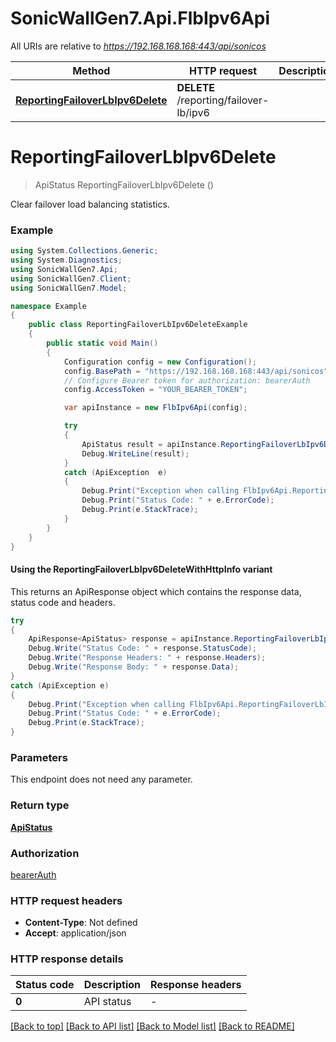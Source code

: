 # SonicWallGen7.Api.FlbIpv6Api

All URIs are relative to *https://192.168.168.168:443/api/sonicos*

| Method | HTTP request | Description |
|--------|--------------|-------------|
| [**ReportingFailoverLbIpv6Delete**](FlbIpv6Api.md#reportingfailoverlbipv6delete) | **DELETE** /reporting/failover-lb/ipv6 |  |

<a id="reportingfailoverlbipv6delete"></a>
# **ReportingFailoverLbIpv6Delete**
> ApiStatus ReportingFailoverLbIpv6Delete ()



Clear failover load balancing statistics.

### Example
```csharp
using System.Collections.Generic;
using System.Diagnostics;
using SonicWallGen7.Api;
using SonicWallGen7.Client;
using SonicWallGen7.Model;

namespace Example
{
    public class ReportingFailoverLbIpv6DeleteExample
    {
        public static void Main()
        {
            Configuration config = new Configuration();
            config.BasePath = "https://192.168.168.168:443/api/sonicos";
            // Configure Bearer token for authorization: bearerAuth
            config.AccessToken = "YOUR_BEARER_TOKEN";

            var apiInstance = new FlbIpv6Api(config);

            try
            {
                ApiStatus result = apiInstance.ReportingFailoverLbIpv6Delete();
                Debug.WriteLine(result);
            }
            catch (ApiException  e)
            {
                Debug.Print("Exception when calling FlbIpv6Api.ReportingFailoverLbIpv6Delete: " + e.Message);
                Debug.Print("Status Code: " + e.ErrorCode);
                Debug.Print(e.StackTrace);
            }
        }
    }
}
```

#### Using the ReportingFailoverLbIpv6DeleteWithHttpInfo variant
This returns an ApiResponse object which contains the response data, status code and headers.

```csharp
try
{
    ApiResponse<ApiStatus> response = apiInstance.ReportingFailoverLbIpv6DeleteWithHttpInfo();
    Debug.Write("Status Code: " + response.StatusCode);
    Debug.Write("Response Headers: " + response.Headers);
    Debug.Write("Response Body: " + response.Data);
}
catch (ApiException e)
{
    Debug.Print("Exception when calling FlbIpv6Api.ReportingFailoverLbIpv6DeleteWithHttpInfo: " + e.Message);
    Debug.Print("Status Code: " + e.ErrorCode);
    Debug.Print(e.StackTrace);
}
```

### Parameters
This endpoint does not need any parameter.
### Return type

[**ApiStatus**](ApiStatus.md)

### Authorization

[bearerAuth](../README.md#bearerAuth)

### HTTP request headers

 - **Content-Type**: Not defined
 - **Accept**: application/json


### HTTP response details
| Status code | Description | Response headers |
|-------------|-------------|------------------|
| **0** | API status |  -  |

[[Back to top]](#) [[Back to API list]](../README.md#documentation-for-api-endpoints) [[Back to Model list]](../README.md#documentation-for-models) [[Back to README]](../README.md)

